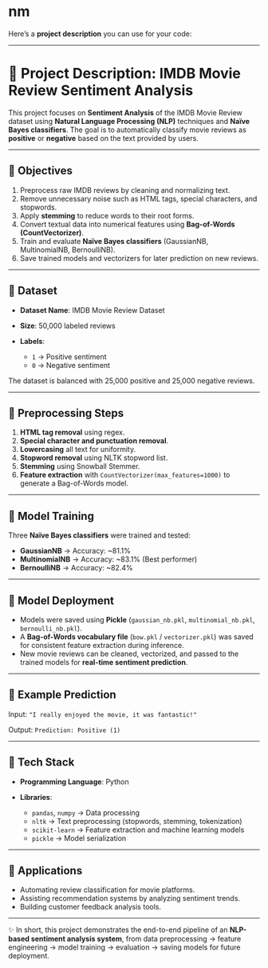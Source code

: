 # nm
Here’s a **project description** you can use for your code:

---

# 📌 Project Description: IMDB Movie Review Sentiment Analysis

This project focuses on **Sentiment Analysis** of the IMDB Movie Review dataset using **Natural Language Processing (NLP)** techniques and **Naïve Bayes classifiers**. The goal is to automatically classify movie reviews as **positive** or **negative** based on the text provided by users.

---

## 🔹 Objectives

1. Preprocess raw IMDB reviews by cleaning and normalizing text.
2. Remove unnecessary noise such as HTML tags, special characters, and stopwords.
3. Apply **stemming** to reduce words to their root forms.
4. Convert textual data into numerical features using **Bag-of-Words (CountVectorizer)**.
5. Train and evaluate **Naïve Bayes classifiers** (GaussianNB, MultinomialNB, BernoulliNB).
6. Save trained models and vectorizers for later prediction on new reviews.

---

## 🔹 Dataset

* **Dataset Name**: IMDB Movie Review Dataset
* **Size**: 50,000 labeled reviews
* **Labels**:

  * `1` → Positive sentiment
  * `0` → Negative sentiment

The dataset is balanced with 25,000 positive and 25,000 negative reviews.

---

## 🔹 Preprocessing Steps

1. **HTML tag removal** using regex.
2. **Special character and punctuation removal**.
3. **Lowercasing** all text for uniformity.
4. **Stopword removal** using NLTK stopword list.
5. **Stemming** using Snowball Stemmer.
6. **Feature extraction** with `CountVectorizer(max_features=1000)` to generate a Bag-of-Words model.

---

## 🔹 Model Training

Three **Naïve Bayes classifiers** were trained and tested:

* **GaussianNB** → Accuracy: ~81.1%
* **MultinomialNB** → Accuracy: ~83.1% (Best performer)
* **BernoulliNB** → Accuracy: ~82.4%

---

## 🔹 Model Deployment

* Models were saved using **Pickle** (`gaussian_nb.pkl`, `multinomial_nb.pkl`, `bernoulli_nb.pkl`).
* A **Bag-of-Words vocabulary file** (`bow.pkl` / `vectorizer.pkl`) was saved for consistent feature extraction during inference.
* New movie reviews can be cleaned, vectorized, and passed to the trained models for **real-time sentiment prediction**.

---

## 🔹 Example Prediction

Input:
`"I really enjoyed the movie, it was fantastic!"`

Output:
`Prediction: Positive (1)`

---

## 🔹 Tech Stack

* **Programming Language**: Python
* **Libraries**:

  * `pandas`, `numpy` → Data processing
  * `nltk` → Text preprocessing (stopwords, stemming, tokenization)
  * `scikit-learn` → Feature extraction and machine learning models
  * `pickle` → Model serialization

---

## 🔹 Applications

* Automating review classification for movie platforms.
* Assisting recommendation systems by analyzing sentiment trends.
* Building customer feedback analysis tools.

---

✨ In short, this project demonstrates the end-to-end pipeline of an **NLP-based sentiment analysis system**, from data preprocessing → feature engineering → model training → evaluation → saving models for future deployment.


